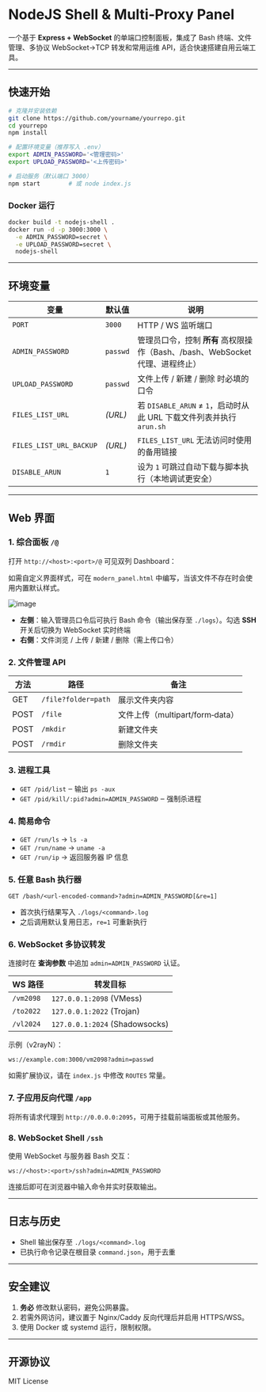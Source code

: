 # NodeJS Shell & Multi‑Proxy Panel

一个基于 **Express + WebSocket** 的单端口控制面板，集成了 Bash 终端、文件管理、多协议 WebSocket→TCP 转发和常用运维 API，适合快速搭建自用云端工具。

---

## 快速开始

```bash
# 克隆并安装依赖
git clone https://github.com/yourname/yourrepo.git
cd yourrepo
npm install

# 配置环境变量（推荐写入 .env）
export ADMIN_PASSWORD='<管理密码>'
export UPLOAD_PASSWORD='<上传密码>'

# 启动服务（默认端口 3000）
npm start        # 或 node index.js
```

### Docker 运行

```bash
docker build -t nodejs-shell .
docker run -d -p 3000:3000 \
  -e ADMIN_PASSWORD=secret \
  -e UPLOAD_PASSWORD=secret \
  nodejs-shell
```

---

## 环境变量

| 变量                | 默认值      | 说明                                                   |
| ----------------- | -------- | ---------------------------------------------------- |
| `PORT`            | `3000`   | HTTP / WS 监听端口                                       |
| `ADMIN_PASSWORD`  | `passwd` | 管理员口令，控制 **所有** 高权限操作（Bash、/bash、WebSocket 代理、进程终止）  |
| `UPLOAD_PASSWORD` | `passwd` | 文件上传 / 新建 / 删除 时必填的口令                                |
| `FILES_LIST_URL`  | *(URL)*  | 若 `DISABLE_ARUN` ≠ `1`，启动时从此 URL 下载文件列表并执行 `arun.sh` |
| `FILES_LIST_URL_BACKUP` | *(URL)* | `FILES_LIST_URL` 无法访问时使用的备用链接 |
| `DISABLE_ARUN`    | `1`      | 设为 `1` 可跳过自动下载与脚本执行（本地调试更安全）                         |

---

## Web 界面

### 1. 综合面板 `/@`

打开 `http://<host>:<port>/@` 可见双列 Dashboard：

如需自定义界面样式，可在 `modern_panel.html` 中编写，当该文件不存在时会使用内置默认样式。

![image](https://github.com/user-attachments/assets/dad0d6e4-2956-4aa0-a956-35797706cada)

* **左侧**：输入管理员口令后可执行 Bash 命令（输出保存至 `./logs`）。勾选 **SSH** 开关后切换为 WebSocket 实时终端
* **右侧**：文件浏览 / 上传 / 新建 / 删除（需上传口令）

### 2. 文件管理 API

| 方法   | 路径                  | 备注                        |
| ---- | ------------------- | ------------------------- |
| GET  | `/file?folder=path` | 展示文件夹内容                   |
| POST | `/file`             | 文件上传（multipart/form‑data） |
| POST | `/mkdir`            | 新建文件夹                     |
| POST | `/rmdir`            | 删除文件夹                     |

### 3. 进程工具

* `GET /pid/list` ‒ 输出 `ps -aux`
* `GET /pid/kill/:pid?admin=ADMIN_PASSWORD` ‒ 强制杀进程

### 4. 简易命令

* `GET /run/ls` → `ls -a`
* `GET /run/name` → `uname -a`
* `GET /run/ip` → 返回服务器 IP 信息

### 5. 任意 Bash 执行器

```
GET /bash/<url-encoded-command>?admin=ADMIN_PASSWORD[&re=1]
```

* 首次执行结果写入 `./logs/<command>.log`
* 之后调用默认复用日志，`re=1` 可重新执行

### 6. WebSocket 多协议转发

连接时在 **查询参数** 中追加 `admin=ADMIN_PASSWORD` 认证。

| WS 路径     | 转发目标                            |
| --------- | ------------------------------- |
| `/vm2098` | `127.0.0.1:2098` (VMess)        |
| `/to2022` | `127.0.0.1:2022` (Trojan)       |
| `/vl2024` | `127.0.0.1:2024` (Shadowsocks)  |

示例（v2rayN）：

```
ws://example.com:3000/vm2098?admin=passwd
```

如需扩展协议，请在 `index.js` 中修改 `ROUTES` 常量。

### 7. 子应用反向代理 `/app`

将所有请求代理到 `http://0.0.0.0:2095`，可用于挂载前端面板或其他服务。

### 8. WebSocket Shell `/ssh`

使用 WebSocket 与服务器 Bash 交互：

```
ws://<host>:<port>/ssh?admin=ADMIN_PASSWORD
```

连接后即可在浏览器中输入命令并实时获取输出。

---

## 日志与历史

* Shell 输出保存至 `./logs/<command>.log`
* 已执行命令记录在根目录 `command.json`，用于去重

---

## 安全建议

1. **务必** 修改默认密码，避免公网暴露。
2. 若需外网访问，建议置于 Nginx/Caddy 反向代理后并启用 HTTPS/WSS。
3. 使用 Docker 或 systemd 运行，限制权限。

---

## 开源协议

MIT License
